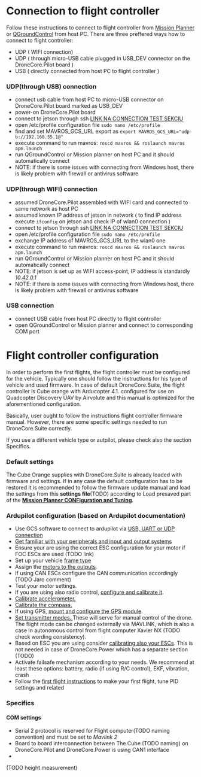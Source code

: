 # Connection to flight controller

Follow these instructions to connect to flight controller from [Mission Planner](https://ardupilot.org/planner/docs/mission-planner-installation.html) or [QGroundControl](https://docs.qgroundcontrol.com/master/en/getting_started/download_and_install.html)  from host PC. There are three preffered ways how to connect to flight controller: 
  - UDP ( WIFI connection)
  - UDP ( through micro-USB cable plugged in USB_DEV connector on the DroneCore.Pilot board )  
  - USB ( directly connected from host PC to flight controller ) 
 
### UDP(through USB) connection
  - connect usb cable from host PC to micro-USB connector on DroneCore.Pilot board marked as USB_DEV
  - power-on DroneCore.Pilot board
  - connect to jetson through ssh [LINK NA CONNECTION TEST SEKCIU](blabla)
  - open /etc/profile configuration file ```sudo nano /etc/profile```
  - find and set MAVROS_GCS_URL export as ```export MAVROS_GCS_URL="udp-b://192.168.55.1@"```
  - execute command to run mavros: ```roscd mavros && roslaunch mavros apm.launch```
  - run QGroundControl or Mission planner on host PC and it should automatically connect
  - NOTE: if there is some issues with connecting from Windows host, there is likely problem with firewall or antivirus software

### UDP(through WIFI) connection
  - assumed DroneCore.Pilot assembled with WIFI card and connected to same network as host PC
  - assumed known IP address of jetson in network ( to find IP address execute ```ifconfig``` on jetson and check IP of wlan0 connection )
  - connect to jetson through ssh [LINK NA CONNECTION TEST SEKCIU](blabla)
  - open /etc/profile configuration file ```sudo nano /etc/profile```
  - exchange IP address of MAVROS_GCS_URL to the wlan0 one 
  - execute command to run mavros: ```roscd mavros && roslaunch mavros apm.launch```
  - run QGroundControl or Mission planner on host PC and it should automatically connect
  - NOTE: if jetson is set up as WIFI access-point, IP address is standardly _10.42.0.1_
  - NOTE: if there is some issues with connecting from Windows host, there is likely problem with firewall or antivirus software

### USB connection
  - connect USB cable from host PC directly to flight controller
  - open QGroundControl or Mission planner and connect to corresponding COM port




# Flight controller configuration

In order to perform the first flights, the flight controller must be configured for the vehicle. Typically one should follow the instructions for his type of vehicle and used firmware. In case of default DroneCore.Suite, the flight controller is Cube orange with Arducopter 4.1. configured for use on Quadcopter Discovery UAV by Airvolute and this manual is optimized for the aforementioned configuration.

Basically, user ought to follow the instructions flight controller firmware manual. However, there are some specific settings needed to run DroneCore.Suite correctly.

If you use a different vehicle type or autpilot, please check also the section Specifics.

### Default settings

The Cube Orange supplies with DroneCore.Suite is already loaded with firmware and settings. If in any case the default configuration has to be restored it is recommended to follow the firmware update manual and load the settings from this **settings file**(TODO) according to Load presaved part of the [**Mission Planner CONFiguration and Tuning**](https://ardupilot.org/planner/docs/mission-planner-configuration-and-tuning.html).

### Ardupilot configuration (based on Ardupilot documentation)

* Use GCS software to connect to ardupilot via [USB, UART or UDP connection](https://ardupilot.org/copter/docs/common-connect-mission-planner-autopilot.html)
* [Get familiar with your peripherals and input and output systems](https://ardupilot.org/copter/docs/common-basic-operation.html)
* Ensure your are using the correct ESC configuration for your motor if FOC ESCs are used (TODO link)
* Set up your vehicle [frame type](https://ardupilot.org/copter/docs/frame-type-configuration.html)
* Assign the [motors to the outputs](https://ardupilot.org/copter/docs/frame-type-configuration.html).
* If using CAN ESCs configure the CAN communication accordingly (TODO Jaro comment)
* Test your motor settings.
* If you are using also radio control, [configure and calibrate it](https://ardupilot.org/copter/docs/common-radio-control-calibration.html).
* [Calibrate accelerometer.](https://ardupilot.org/copter/docs/common-accelerometer-calibration.html)
* [Calibrate the compass.](https://ardupilot.org/copter/docs/common-compass-calibration-in-mission-planner.html#common-compass-calibration-in-mission-planner)
* If using GPS, [mount and configure the GPS module](https://ardupilot.org/copter/docs/common-installing-3dr-ublox-gps-compass-module.html).
* [Set transmitter modes. ](https://ardupilot.org/copter/docs/common-rc-transmitter-flight-mode-configuration.html)These will serve for manual control of the drone. The flight mode can be changed externally via MAVLINK, which is also a case in autonomous control from flight computer Xavier NX (TODO check wording consistency).
* Based on ESC you are using consider [calibrating also your ESCs](https://ardupilot.org/copter/docs/esc-calibration.html). This is not needed in case of DroneCore.Power which has a separate section (TODO)
* Activate failsafe mechanism according to your needs. We recommend at least these options: battery, radio (if using R/C control), EKF, vibration, crash
* Follow the [first flight instructions](https://ardupilot.org/copter/docs/common-tuning.html) to make your first flight, tune PID settings and related 

### Specifics

#### COM settings 

* Serial 2 protocol is reserved for Flight computer(TODO naming convention) and must be set to _Mavlink 2_
* Board to board interconnection between The Cube (TODO naming) on DroneCore.Pilot and DroneCore.Power is using CAN1 interface
* 

(TODO height measurement)